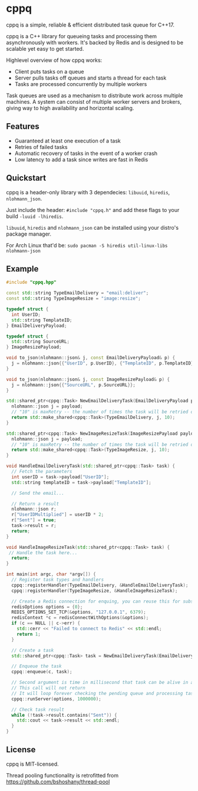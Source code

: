 # cppq

cppq is a simple, reliable & efficient distributed task queue for C++17.

cppq is a C++ library for queueing tasks and processing them asynchronously with workers. It's backed by Redis and is designed to be scalable yet easy to get started.

Highlevel overview of how cppq works:

- Client puts tasks on a queue
- Server pulls tasks off queues and starts a thread for each task
- Tasks are processed concurrently by multiple workers

Task queues are used as a mechanism to distribute work across multiple machines. A system can consist of multiple worker servers and brokers, giving way to high availability and horizontal scaling.

## Features
- Guaranteed at least one execution of a task
- Retries of failed tasks
- Automatic recovery of tasks in the event of a worker crash
- Low latency to add a task since writes are fast in Redis

## Quickstart

cppq is a header-only library with 3 dependecies: `libuuid`, `hiredis`, `nlohmann_json`.

Just include the header: `#include "cppq.h"` and add these flags to your build `-luuid -lhiredis`.

`libuuid`, `hiredis` and `nlohmann_json` can be installed using your distro's package manager.

For Arch Linux that'd be: `sudo pacman -S hiredis util-linux-libs nlohmann-json`

## Example

```c++
#include "cppq.hpp"

const std::string TypeEmailDelivery = "email:deliver";
const std::string TypeImageResize = "image:resize";

typedef struct {
  int UserID;
  std::string TemplateID;
} EmailDeliveryPayload;

typedef struct {
  std::string SourceURL;
} ImageResizePayload;

void to_json(nlohmann::json& j, const EmailDeliveryPayload& p) {
  j = nlohmann::json{{"UserID", p.UserID}, {"TemplateID", p.TemplateID}};
}

void to_json(nlohmann::json& j, const ImageResizePayload& p) {
  j = nlohmann::json{{"SourceURL", p.SourceURL}};
}

std::shared_ptr<cppq::Task> NewEmailDeliveryTask(EmailDeliveryPayload payload) {
  nlohmann::json j = payload;
  // "10" is maxRetry -- the number of times the task will be retried on exception
  return std::make_shared<cppq::Task>(TypeEmailDelivery, j, 10);
}

std::shared_ptr<cppq::Task> NewImageResizeTask(ImageResizePayload payload) {
  nlohmann::json j = payload;
  // "10" is maxRetry -- the number of times the task will be retried on exception
  return std::make_shared<cppq::Task>(TypeImageResize, j, 10);
}

void HandleEmailDeliveryTask(std::shared_ptr<cppq::Task> task) {
  // Fetch the parameters
  int userID = task->payload["UserID"];
  std::string templateID = task->payload["TemplateID"];

  // Send the email...

  // Return a result
  nlohmann::json r;
  r["UserIDMultiplied"] = userID * 2;
  r["Sent"] = true;
  task->result = r;
  return;
}

void HandleImageResizeTask(std::shared_ptr<cppq::Task> task) {
 // Handle the task here...
  return;
}

int main(int argc, char *argv[]) {
  // Register task types and handlers
  cppq::registerHandler(TypeEmailDelivery, &HandleEmailDeliveryTask);
  cppq::registerHandler(TypeImageResize, &HandleImageResizeTask);

  // Create a Redis connection for enquing, you can reuse this for subsequent enqueues
  redisOptions options = {0};
  REDIS_OPTIONS_SET_TCP(&options, "127.0.0.1", 6379);
  redisContext *c = redisConnectWithOptions(&options);
  if (c == NULL || c->err) {
    std::cerr << "Failed to connect to Redis" << std::endl;
    return 1;
  }

  // Create a task
  std::shared_ptr<cppq::Task> task = NewEmailDeliveryTask(EmailDeliveryPayload{.UserID = 666, .TemplateID = "AH"});

  // Enqueue the task
  cppq::enqueue(c, task);

  // Second argument is time in millisecond that task can be alive in active queue before being pushed back to pending queue
  // This call will not return
  // It will loop forever checking the pending queue and processing tasks in thread pool
  cppq::runServer(options, 1000000);

  // Check task result
  while (!task->result.contains("Sent")) {
    std::cout << task->result << std::endl;
  }
}
```

## License

cppq is MIT-licensed.

Thread pooling functionality is retrofitted from https://github.com/bshoshany/thread-pool

